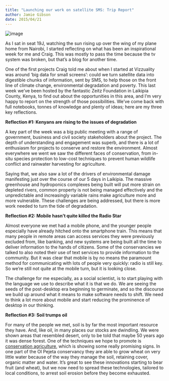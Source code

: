 ```yaml
---
title: "Launching our work on satellite SMS: Trip Report"
author: Jamie Gibson
date: 2015/04/21
---
```


![image](/assets/images/posts/g3_a.jpg)

As I sat in seat 19J, watching the sun rising up over the wing of my
plane home from Nairobi, I started reflecting on what has been an
inspirational week for me and Craig. This was mostly to pass the time
because the tv system was broken, but that’s a blog for another time.

One of the first projects Craig told me about when I started at
Vizzuality was around ‘big data for small screens’: could we turn
satellite data into digestible chunks of information, sent by SMS, to
help those on the front line of climate change, environmental
degradation and poverty. This last week we’ve been hosted by the
fantastic Zeitz Foundation in Laikipia County, Kenya, to find out about
the opportunities in this area, and I’m very happy to report on the
strength of those possibilities. We’ve come back with full notebooks,
tonnes of knowledge and plenty of ideas; here are my three key
reflections.

**Reflection \#1: Kenyans are rising to the issues of degradation**

A key part of the week was a big public meeting with a range of
government, business and civil society stakeholders about the project.
The depth of understanding and engagement was superb, and there is a lot
of enthusiasm for projects to conserve and restore the environment.
Almost everywhere we went we saw the different faces of conservation,
from in-situ species protection to low-cost techniques to prevent human
wildlife conflict and rainwater harvesting for agriculture.

Saying that, we also saw a lot of the drivers of environmental damage
manifesting just over the course of our 5 days in Laikipia. The massive
greenhouse and hydroponics complexes being built will put more strain on
depleted rivers, common property is not being managed effectively and
the unpredictable and increasingly variable rains make agriculture more
and more vulnerable. These challenges are being addressed, but there is
more work needed to turn the tide of degradation.

**Reflection \#2: Mobile hasn’t quite killed the Radio Star**

Almost everyone we met had a mobile phone, and the younger people
especially have already hitched onto the smartphone train. This means
that many people in remote areas can access services they were
previously excluded from, like banking, and new systems are being built
all the time to deliver information to the hands of citizens. Some of
the conservancies we talked to also noted their use of text services to
provide information to the community. But it was clear that mobile is by
no means the paramount method for communicating with lots of people very
quickly: radio is still key. So we’re still not quite at the mobile
turn, but it is looking close.

The challenge for me especially, as a social scientist, is to start
playing with the language we use to describe what it is that we do. We
are seeing the seeds of the post-desktop era beginning to germinate, and
so the discourse we build up around what it means to make software needs
to shift. We need to think a lot more about mobile and start reducing
the prominence of desktop in our thinking.

**Reflection \#3: Soil trumps oil**

For many of the people we met, soil is by far the most important
resource they have. And, like oil, in many places our stocks are
dwindling. We were shown areas that resembled desert, only to be told
that maybe 50 years ago it was dense forest. One of the techniques we
hope to promote is [conservation
agriculture](http://www.fao.org/ag/ca/), which is showing some really
promising signs. In one part of the Ol Pejeta conservancy they are able
to grow wheat on very little water because of the way they manage the
soil, retaining cover, organic matter and water. It’s great to see these
innovations starting to bear fruit (and wheat), but we now need to
spread these technologies, tailored to local conditions, to arrest soil
erosion before they become exhausted.

